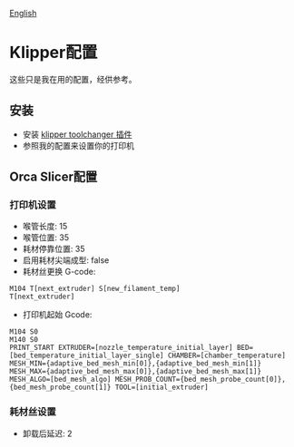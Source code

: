 [English](./README.md)

# Klipper配置

这些只是我在用的配置，经供参考。

## 安装

- 安装 [klipper toolchanger 插件](https://github.com/viesturz/klipper-toolchanger/)
- 参照我的配置来设置你的打印机

## Orca Slicer配置

### 打印机设置
- 喉管长度: 15
- 喉管位置: 35
- 耗材停靠位置: 35
- 启用耗材尖端成型: false
- 耗材丝更换 G-code:
```
M104 T[next_extruder] S[new_filament_temp]
T[next_extruder]
```
- 打印机起始 Gcode:
```
M104 S0
M140 S0
PRINT_START EXTRUDER=[nozzle_temperature_initial_layer] BED=[bed_temperature_initial_layer_single] CHAMBER=[chamber_temperature] MESH_MIN={adaptive_bed_mesh_min[0]},{adaptive_bed_mesh_min[1]} MESH_MAX={adaptive_bed_mesh_max[0]},{adaptive_bed_mesh_max[1]} MESH_ALGO=[bed_mesh_algo] MESH_PROB_COUNT={bed_mesh_probe_count[0]},{bed_mesh_probe_count[1]} TOOL=[initial_extruder]
```

### 耗材丝设置
- 卸载后延迟: 2
